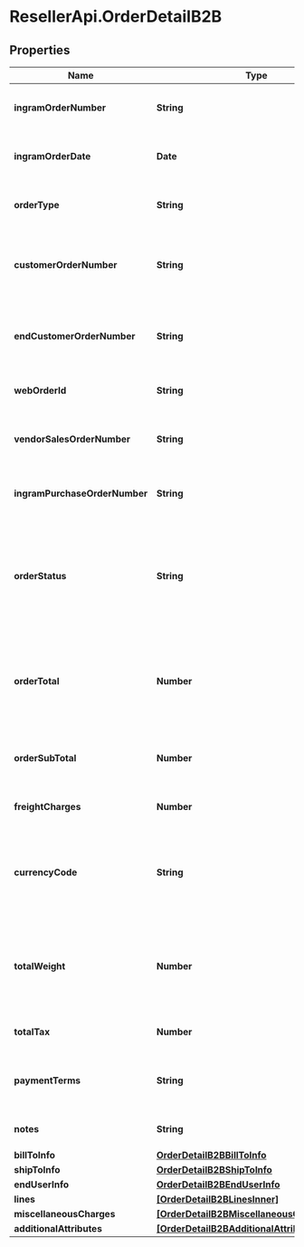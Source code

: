 # ResellerApi.OrderDetailB2B

## Properties

Name | Type | Description | Notes
------------ | ------------- | ------------- | -------------
**ingramOrderNumber** | **String** | The IngramMicro sales order number. | [optional] 
**ingramOrderDate** | **Date** | The IngramMicro sales order date. | [optional] 
**orderType** | **String** | The IngramMicro sales order type. | [optional] 
**customerOrderNumber** | **String** | The reseller&#39;s order number for reference in their system. | [optional] 
**endCustomerOrderNumber** | **String** | The end customer&#39;s order number for reference in their system. | [optional] 
**webOrderId** | **String** | The web order id of the order. | [optional] 
**vendorSalesOrderNumber** | **String** | The vendor&#39;s order number for reference in their system | [optional] 
**ingramPurchaseOrderNumber** | **String** | Ingram purchase order number. | [optional] 
**orderStatus** | **String** | The header-level status of the order. One of- Shipped, Canceled, Backordered, Processing, On Hold, Delivered. | [optional] 
**orderTotal** | **Number** | The total cost for the order, includes subtotal, freight charges, and tax. | [optional] 
**orderSubTotal** | **Number** | The sub total cost for the order, not including tax and freight. | [optional] 
**freightCharges** | **Number** | The freight charges for the order. | [optional] 
**currencyCode** | **String** | The country-specific three digit ISO 4217 currency code for the order. | [optional] 
**totalWeight** | **Number** | Total order weight. unit -- North america - Pounds , other countries will be KG. | [optional] 
**totalTax** | **Number** | Total tax on the orders placed. | [optional] 
**paymentTerms** | **String** | The payment terms of the order. (Ex- Net 30 days). | [optional] 
**notes** | **String** | The header-level notes for the order. | [optional] 
**billToInfo** | [**OrderDetailB2BBillToInfo**](OrderDetailB2BBillToInfo.md) |  | [optional] 
**shipToInfo** | [**OrderDetailB2BShipToInfo**](OrderDetailB2BShipToInfo.md) |  | [optional] 
**endUserInfo** | [**OrderDetailB2BEndUserInfo**](OrderDetailB2BEndUserInfo.md) |  | [optional] 
**lines** | [**[OrderDetailB2BLinesInner]**](OrderDetailB2BLinesInner.md) |  | [optional] 
**miscellaneousCharges** | [**[OrderDetailB2BMiscellaneousChargesInner]**](OrderDetailB2BMiscellaneousChargesInner.md) |  | [optional] 
**additionalAttributes** | [**[OrderDetailB2BAdditionalAttributesInner]**](OrderDetailB2BAdditionalAttributesInner.md) |  | [optional] 


